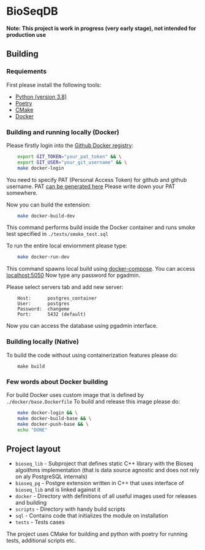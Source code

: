 # BioSeqDB

**Note: This project is work in progress (very early stage), not intended for production use**

## Building

### Requiements

First please install the following tools:

- [Python (version 3.8)](https://www.python.org/downloads/release/python-382/)
- [Poetry](https://python-poetry.org/docs/)
- [CMake](https://cmake.org/download/)
- [Docker](https://docs.docker.com/get-docker/)

### Building and running locally (Docker)

Please firstly login into the [Github Docker registry](https://docs.github.com/en/packages/working-with-a-github-packages-registry/working-with-the-container-registry):

```bash
    export GIT_TOKEN="your_pat_token" && \
    export GIT_USER="your_git_username" && \
    make docker-login
```

You need to specify PAT (Personal Access Token) for github and github username.
PAT [can be generated here](https://github.com/settings/tokens/new)
Please write down your PAT somewhere.

Now you can build the extension:

```bash
    make docker-build-dev
```

This command performs build inside the Docker container and runs smoke test specified in `./tests/smoke_test.sql`

To run the entire local enviornment please type:
```bash
    make docker-run-dev
```

This command spawns local build using [docker-compose](https://docs.docker.com/compose/gettingstarted/).
You can access [localhost:5050](http://localhost:5050/)
Now type any password for pgadmin.

Please select servers tab and add new server:
```
    Host:      postgres_container
    User:      postgres
    Password:  changeme
    Port:      5432 (default)
```

Now you can access the database using pgadmin interface.

### Building locally (Native)

To build the code without using containerization features please do:
```
    make build
```

### Few words about Docker building

For build Docker uses custom image that is defined by `./docker/base.Dockerfile` 
To build and release this image please do:
```bash
    make docker-login && \
    make docker-build-base && \
    make docker-push-base && \
    echo "DONE"
```

## Project layout

* `bioseq_lib` - Subproject that defines static C++ library with the Bioseq algoithms implementation (that is data source agnostic and does not rely on aly PostgreSQL internals)
* `bioseq_pg` - Postgre extension written in C++ that uses interface of `bioseq_lib` and is linked against it
* `docker` - Directory with definitions of all useful images used for releases and building
* `scripts` - Directory with handy build scripts
* `sql` - Contains code that initializes the module on installation
* `tests` - Tests cases

The project uses CMake for building and python with poetry for running tests, additional scripts etc.

